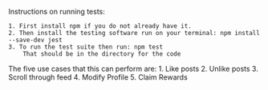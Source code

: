 Instructions on running tests:

	1. First install npm if you do not already have it. 
	2. Then install the testing software run on your terminal: npm install --save-dev jest
	3. To run the test suite then run: npm test
		That should be in the directory for the code



The five use cases that this can perform are:
	1. Like posts
	2. Unlike posts
	3. Scroll through feed
	4. Modify Profile
	5. Claim Rewards
